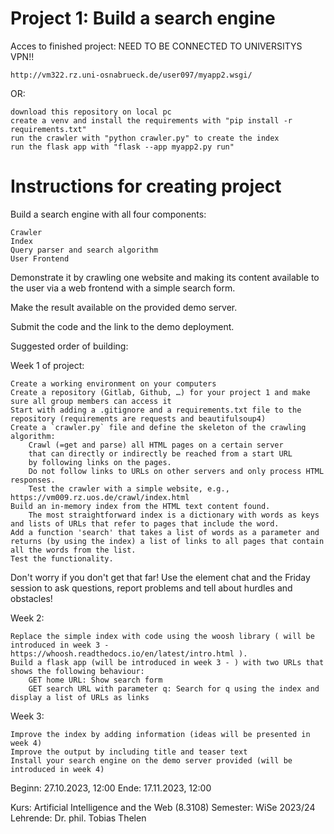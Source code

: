 # Project 1: Build a search engine

Acces to finished project: NEED TO BE CONNECTED TO UNIVERSITYS VPN!! 
    
    http://vm322.rz.uni-osnabrueck.de/user097/myapp2.wsgi/
    
OR: 

    download this repository on local pc
    create a venv and install the requirements with "pip install -r requirements.txt"
    run the crawler with "python crawler.py" to create the index
    run the flask app with "flask --app myapp2.py run"
    
# Instructions for creating project

Build a search engine with all four components:

    Crawler
    Index
    Query parser and search algorithm
    User Frontend


Demonstrate it by crawling one website and making its content available to the user via a web frontend with a simple search form. 

Make the result available on the provided demo server.

Submit the code and the link to the demo deployment.

 

Suggested order of building:

 

Week 1 of project:

    Create a working environment on your computers
    Create a repository (Gitlab, Github, …) for your project 1 and make sure all group members can access it
    Start with adding a .gitignore and a requirements.txt file to the repository (requirements are requests and beautifulsoup4)
    Create a `crawler.py` file and define the skeleton of the crawling algorithm: 
        Crawl (=get and parse) all HTML pages on a certain server 
        that can directly or indirectly be reached from a start URL 
        by following links on the pages. 
        Do not follow links to URLs on other servers and only process HTML responses. 
        Test the crawler with a simple website, e.g., https://vm009.rz.uos.de/crawl/index.html 
    Build an in-memory index from the HTML text content found. 
        The most straightforward index is a dictionary with words as keys and lists of URLs that refer to pages that include the word.
    Add a function 'search' that takes a list of words as a parameter and returns (by using the index) a list of links to all pages that contain all the words from the list. 
    Test the functionality.

 

Don't worry if you don't get that far! Use the element chat and the Friday session to ask questions, report problems and tell about hurdles and obstacles!

 

Week 2:

    Replace the simple index with code using the woosh library ( will be introduced in week 3 - https://whoosh.readthedocs.io/en/latest/intro.html ).
    Build a flask app (will be introduced in week 3 - ) with two URLs that shows the following behaviour:
        GET home URL: Show search form
        GET search URL with parameter q: Search for q using the index and display a list of URLs as links

 

Week 3:

    Improve the index by adding information (ideas will be presented in week 4)
    Improve the output by including title and teaser text
    Install your search engine on the demo server provided (will be introduced in week 4)

 

Beginn: 27.10.2023, 12:00
Ende: 17.11.2023, 12:00

Kurs: Artificial Intelligence and the Web (8.3108)
Semester: WiSe 2023/24
Lehrende: Dr. phil. Tobias Thelen 
